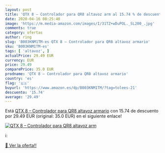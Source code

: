 ```yaml
---
layout: post
title: 'QTX 8 – Controlador para QR8 altavoz arm al 15.74 % de descuento'
date: 2020-04-16 08:25:40
image: 'https://m.media-amazon.com/images/I/31TZ+wDuPOL._SL200_.jpg'
comments: true
category: ofertas
author: ring
slug: 'B003KNM1TM-es QTX 8 – Controlador para QR8 altavoz armario'
sku: 'B003KNM1TM-es'
tags: [ 'altavoz', ]
actualPrice: 29.49 EUR
currency: EUR
price: 29.49
comparePrice: 35.0 EUR
prodname: 'QTX 8 – Controlador para QR8 altavoz armario'
country: 'es'
flag: '🇪🇸'
buyurl: 'https://www.amazon.es/dp/B003KNM1TM/?tag=tolees-21'
descuento: '15.74'
average: '29.49'
---
```


Está [QTX 8 – Controlador para QR8 altavoz armario](https://www.amazon.es/dp/B003KNM1TM/?tag=tolees-21) con 15.74 de descuento por 29.49 EUR (original: 35.0 EUR) en el siguiente enlace!

[![QTX 8 – Controlador para QR8 altavoz arm](https://m.media-amazon.com/images/I/31TZ+wDuPOL._SL200_.jpg)](https://www.amazon.es/dp/B003KNM1TM/?tag=tolees-21)

ℹ️:


[🛒 Ver la oferta!!](https://www.amazon.es/dp/B003KNM1TM/?tag=tolees-21)
